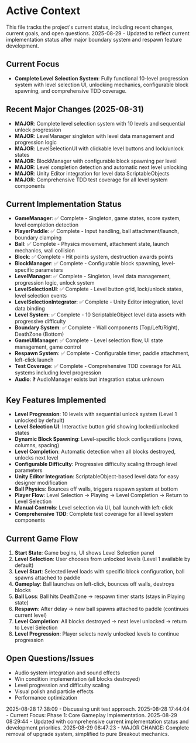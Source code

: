 # Active Context

This file tracks the project's current status, including recent changes, current goals, and open questions.
2025-08-29 - Updated to reflect current implementation status after major boundary system and respawn feature development.

## Current Focus

*   **Complete Level Selection System**: Fully functional 10-level progression system with level selection UI, unlocking mechanics, configurable block spawning, and comprehensive TDD coverage.

## Recent Major Changes (2025-08-31)

*   **MAJOR**: Complete level selection system with 10 levels and sequential unlock progression
*   **MAJOR**: LevelManager singleton with level data management and progression logic
*   **MAJOR**: LevelSelectionUI with clickable level buttons and lock/unlock states
*   **MAJOR**: BlockManager with configurable block spawning per level
*   **MAJOR**: Level completion detection and automatic next level unlocking
*   **MAJOR**: Unity Editor integration for level data ScriptableObjects
*   **MAJOR**: Comprehensive TDD test coverage for all level system components

## Current Implementation Status

*   **GameManager**: ✅ Complete - Singleton, game states, score system, level completion detection
*   **PlayerPaddle**: ✅ Complete - Input handling, ball attachment/launch, boundary clamping
*   **Ball**: ✅ Complete - Physics movement, attachment state, launch mechanics, wall collision
*   **Block**: ✅ Complete - Hit points system, destruction awards points
*   **BlockManager**: ✅ Complete - Configurable block spawning, level-specific parameters
*   **LevelManager**: ✅ Complete - Singleton, level data management, progression logic, unlock system
*   **LevelSelectionUI**: ✅ Complete - Level button grid, lock/unlock states, level selection events
*   **LevelSelectionIntegrator**: ✅ Complete - Unity Editor integration, level data binding
*   **Level System**: ✅ Complete - 10 ScriptableObject level data assets with progressive difficulty
*   **Boundary System**: ✅ Complete - Wall components (Top/Left/Right), DeathZone (Bottom)
*   **GameUIManager**: ✅ Complete - Level selection flow, UI state management, game control
*   **Respawn System**: ✅ Complete - Configurable timer, paddle attachment, left-click launch
*   **Test Coverage**: ✅ Complete - Comprehensive TDD coverage for ALL systems including level progression
*   **Audio**: ❓ AudioManager exists but integration status unknown

## Key Features Implemented

*   **Level Progression**: 10 levels with sequential unlock system (Level 1 unlocked by default)
*   **Level Selection UI**: Interactive button grid showing locked/unlocked states
*   **Dynamic Block Spawning**: Level-specific block configurations (rows, columns, spacing)
*   **Level Completion**: Automatic detection when all blocks destroyed, unlocks next level
*   **Configurable Difficulty**: Progressive difficulty scaling through level parameters
*   **Unity Editor Integration**: ScriptableObject-based level data for easy designer modification
*   **Ball Physics**: Bounces off walls, triggers respawn system at bottom
*   **Player Flow**: Level Selection → Playing → Level Completion → Return to Level Selection
*   **Manual Controls**: Level selection via UI, ball launch with left-click
*   **Comprehensive TDD**: Complete test coverage for all level system components

## Current Game Flow

1. **Start State**: Game begins, UI shows Level Selection panel
2. **Level Selection**: User chooses from unlocked levels (Level 1 available by default)
3. **Level Start**: Selected level loads with specific block configuration, ball spawns attached to paddle
4. **Gameplay**: Ball launches on left-click, bounces off walls, destroys blocks
5. **Ball Loss**: Ball hits DeathZone → respawn timer starts (stays in Playing state)
6. **Respawn**: After delay → new ball spawns attached to paddle (continues current level)
7. **Level Completion**: All blocks destroyed → next level unlocked → return to Level Selection
8. **Level Progression**: Player selects newly unlocked levels to continue progression

## Open Questions/Issues

*   Audio system integration and sound effects
*   Win condition implementation (all blocks destroyed)  
*   Level progression and difficulty scaling
*   Visual polish and particle effects
*   Performance optimization

2025-08-28 17:38:09 - Discussing unit test approach.
2025-08-28 17:44:04 - Current Focus: Phase 1: Core Gameplay Implementation.
2025-08-29 08:29:44 - Updated with comprehensive current implementation status and development priorities.
2025-08-29 08:47:23 - MAJOR CHANGE: Complete removal of upgrade system, simplified to pure Breakout mechanics.